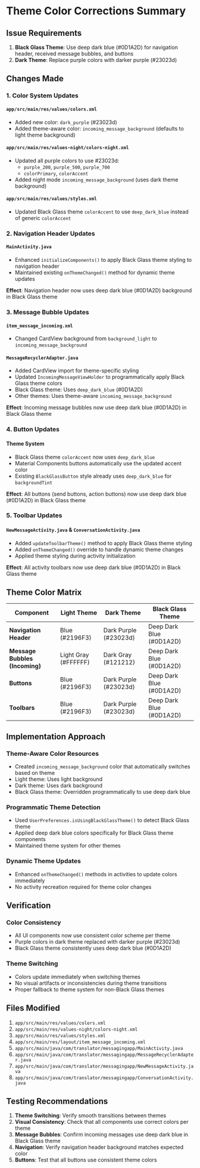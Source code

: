 # Theme Color Corrections Summary

## Issue Requirements
1. **Black Glass Theme**: Use deep dark blue (#0D1A2D) for navigation header, received message bubbles, and buttons
2. **Dark Theme**: Replace purple colors with darker purple (#23023d)

## Changes Made

### 1. Color System Updates

#### `app/src/main/res/values/colors.xml`
- Added new color: `dark_purple` (#23023d)
- Added theme-aware color: `incoming_message_background` (defaults to light theme background)

#### `app/src/main/res/values-night/colors-night.xml`
- Updated all purple colors to use #23023d:
  - `purple_200`, `purple_500`, `purple_700`
  - `colorPrimary`, `colorAccent`
- Added night mode `incoming_message_background` (uses dark theme background)

#### `app/src/main/res/values/styles.xml`
- Updated Black Glass theme `colorAccent` to use `deep_dark_blue` instead of generic `colorAccent`

### 2. Navigation Header Updates

#### `MainActivity.java`
- Enhanced `initializeComponents()` to apply Black Glass theme styling to navigation header
- Maintained existing `onThemeChanged()` method for dynamic theme updates

**Effect**: Navigation header now uses deep dark blue (#0D1A2D) background in Black Glass theme

### 3. Message Bubble Updates

#### `item_message_incoming.xml`
- Changed CardView background from `background_light` to `incoming_message_background`

#### `MessageRecyclerAdapter.java`
- Added CardView import for theme-specific styling
- Updated `IncomingMessageViewHolder` to programmatically apply Black Glass theme colors
- Black Glass theme: Uses `deep_dark_blue` (#0D1A2D)
- Other themes: Uses theme-aware `incoming_message_background`

**Effect**: Incoming message bubbles now use deep dark blue (#0D1A2D) in Black Glass theme

### 4. Button Updates

#### Theme System
- Black Glass theme `colorAccent` now uses `deep_dark_blue`
- Material Components buttons automatically use the updated accent color
- Existing `BlackGlassButton` style already uses `deep_dark_blue` for `backgroundTint`

**Effect**: All buttons (send buttons, action buttons) now use deep dark blue (#0D1A2D) in Black Glass theme

### 5. Toolbar Updates

#### `NewMessageActivity.java` & `ConversationActivity.java`
- Added `updateToolbarTheme()` method to apply Black Glass theme styling
- Added `onThemeChanged()` override to handle dynamic theme changes
- Applied theme styling during activity initialization

**Effect**: All activity toolbars now use deep dark blue (#0D1A2D) in Black Glass theme

## Theme Color Matrix

| Component | Light Theme | Dark Theme | Black Glass Theme |
|-----------|-------------|------------|-------------------|
| **Navigation Header** | Blue (#2196F3) | Dark Purple (#23023d) | Deep Dark Blue (#0D1A2D) |
| **Message Bubbles (Incoming)** | Light Gray (#FFFFFF) | Dark Gray (#121212) | Deep Dark Blue (#0D1A2D) |
| **Buttons** | Blue (#2196F3) | Dark Purple (#23023d) | Deep Dark Blue (#0D1A2D) |
| **Toolbars** | Blue (#2196F3) | Dark Purple (#23023d) | Deep Dark Blue (#0D1A2D) |

## Implementation Approach

### Theme-Aware Color Resources
- Created `incoming_message_background` color that automatically switches based on theme
- Light theme: Uses light background
- Dark theme: Uses dark background
- Black Glass theme: Overridden programmatically to use deep dark blue

### Programmatic Theme Detection
- Used `UserPreferences.isUsingBlackGlassTheme()` to detect Black Glass theme
- Applied deep dark blue colors specifically for Black Glass theme components
- Maintained theme system for other themes

### Dynamic Theme Updates
- Enhanced `onThemeChanged()` methods in activities to update colors immediately
- No activity recreation required for theme color changes

## Verification

### Color Consistency
- All UI components now use consistent color scheme per theme
- Purple colors in dark theme replaced with darker purple (#23023d)
- Black Glass theme consistently uses deep dark blue (#0D1A2D)

### Theme Switching
- Colors update immediately when switching themes
- No visual artifacts or inconsistencies during theme transitions
- Proper fallback to theme system for non-Black Glass themes

## Files Modified
1. `app/src/main/res/values/colors.xml`
2. `app/src/main/res/values-night/colors-night.xml`
3. `app/src/main/res/values/styles.xml`
4. `app/src/main/res/layout/item_message_incoming.xml`
5. `app/src/main/java/com/translator/messagingapp/MainActivity.java`
6. `app/src/main/java/com/translator/messagingapp/MessageRecyclerAdapter.java`
7. `app/src/main/java/com/translator/messagingapp/NewMessageActivity.java`
8. `app/src/main/java/com/translator/messagingapp/ConversationActivity.java`

## Testing Recommendations
1. **Theme Switching**: Verify smooth transitions between themes
2. **Visual Consistency**: Check that all components use correct colors per theme
3. **Message Bubbles**: Confirm incoming messages use deep dark blue in Black Glass theme
4. **Navigation**: Verify navigation header background matches expected color
5. **Buttons**: Test that all buttons use consistent theme colors